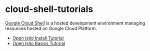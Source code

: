 # cloud-shell-tutorials

[Google Cloud Shell](https://cloud.google.com/shell/docs/) is a hosted
development environment managing resources hosted on Google Cloud Platform.


* [Open Istio Install Tutorial](https://console.cloud.google.com/cloudshell/open?git_repo=https://github.com/mad01/cloud-shell-tutorials.git&tutorial=tutorials/istio-0-install.md)
* [Open Istio Basics Tutorial](https://console.cloud.google.com/cloudshell/open?git_repo=https://github.com/mad01/cloud-shell-tutorials.git&tutorial=tutorials/istio-1-basics.md)
